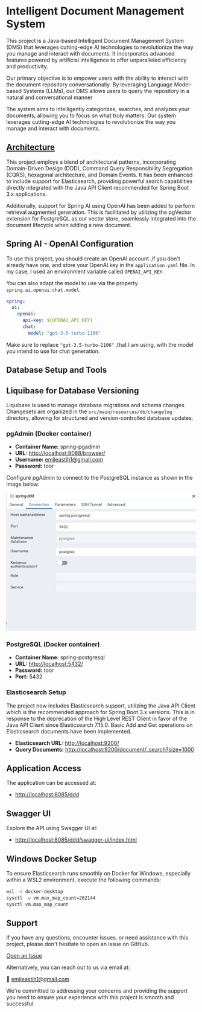 # Intelligent Document Management System
This project is a Java-based Intelligent Document Management System (DMS) that leverages cutting-edge AI technologies to revolutionize the way you manage and interact with documents. 
It incorporates advanced features powered by artificial intelligence to offer unparalleled efficiency and productivity. 

Our primary objective is to empower users with the ability to interact with the document repository conversationally. 
By leveraging Language Model-based Systems (LLMs), our DMS allows users to query the repository in a natural and conversational manner

The system aims to intelligently categorizes, searches, and analyzes your documents, allowing you to focus on what truly matters.
Our system leverages cutting-edge AI technologies to revolutionize the way you manage and interact with documents.

## [Architecture](Architecture.md)

This project employs a blend of architectural patterns, incorporating Domain-Driven Design (DDD), Command Query Responsibility Segregation (CQRS), hexagonal architecture, and Domain Events. 
It has been enhanced to include support for Elasticsearch, providing powerful search capabilities directly integrated with the Java API Client recommended for Spring Boot 3.x applications.

Additionally, support for Spring AI using OpenAI has been added to perform retrieval augmented generation. 
This is facilitated by utilizing the pgVector extension for PostgreSQL as our vector store, seamlessly integrated into the document lifecycle when adding a new document.

## Spring AI - OpenAI Configuration

To use this project, you should create an OpenAI account ,if you don't already have one, and store your OpenAI key in the `application.yaml` file. In my case, I used an environment variable called `OPENAI_API_KEY`.

You can also adapt the model to use via the property `spring.ai.openai.chat.model`.

```yaml
spring:
  ai:
    openai:
      api-key: ${OPENAI_API_KEY}
      chat:
        model: "gpt-3.5-turbo-1106"
```

Make sure to replace `"gpt-3.5-turbo-1106"` ,that I am using, with the model you intend to use for chat generation.

## Database Setup and Tools

## Liquibase for Database Versioning
Liquibase is used to manage database migrations and schema changes. Changesets are organized in the `src/main/resources/db/changelog` directory, allowing for structured and version-controlled database updates.

### pgAdmin (Docker container)

- **Container Name:** spring-pgadmin
- **URL:** [http://localhost:8088/browser/](http://localhost:8088/browser/)
- **Username:** emileastih1@gmail.com
- **Password:** toor

Configure pgAdmin to connect to the PostgreSQL instance as shown in the image below:

![pgAdmin Configuration](img.png)

### PostgreSQL (Docker container)

- **Container Name:** spring-postgresql
- **URL:** [http://localhost:5432/](http://localhost:5432/)
- **Password:** toor
- **Port:** 5432

### Elasticsearch Setup

The project now includes Elasticsearch support, utilizing the Java API Client which is the recommended approach for Spring Boot 3.x versions. This is in response to the deprecation of the High Level REST Client in favor of the Java API Client since Elasticsearch 7.15.0. Basic Add and Get operations on Elasticsearch documents have been implemented.

- **Elasticsearch URL:** [http://localhost:9200/](http://localhost:9200/)
- **Query Documents:** [http://localhost:9200/document/_search?size=1000](http://localhost:9200/document/_search?size=1000)

## Application Access

The application can be accessed at:
- [http://localhost:8085/ddd](http://localhost:8085/ddd)

## Swagger UI

Explore the API using Swagger UI at:
- [http://localhost:8085/ddd/swagger-ui/index.html](http://localhost:8085/ddd/swagger-ui/index.html)

## Windows Docker Setup

To ensure Elasticsearch runs smoothly on Docker for Windows, especially within a WSL2 environment, execute the following commands:

```bash
wsl -d docker-desktop
sysctl -w vm.max_map_count=262144
sysctl vm.max_map_count
```

## Support

If you have any questions, encounter issues, or need assistance with this project, please don't hesitate to open an issue on GitHub.

[Open an Issue](https://github.com/emileastih1/architecture_ddd/issues)

Alternatively, you can reach out to us via email at:

📧 [emileastih1@gmail.com](mailto:emileastih1@gmail.com)

We're committed to addressing your concerns and providing the support you need to ensure your experience with this project is smooth and successful.